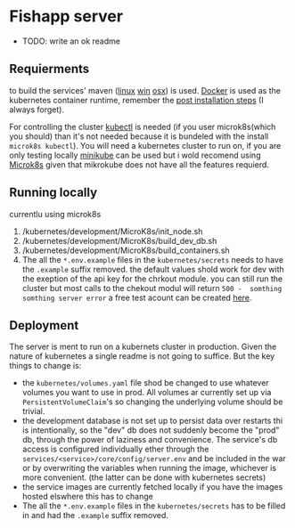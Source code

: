 # Fishapp server

- TODO: write an ok readme

## Requierments

to build the services'
maven ([linux](https://packages.debian.org/search?keywords=maven) [win](https://letmegooglethat.com/?q=How+to+install+maven+on+windows) [osx](https://formulae.brew.sh/formula/maven))
is used. [Docker](https://docs.docker.com/engine/install/) is used as the kubernetes container runtime, remember
the [post installation steps](https://docs.docker.com/engine/install/linux-postinstall/) (I always forget).

For controlling the cluster [kubectl](https://kubernetes.io/docs/tasks/tools/) is needed (if you user microk8s(which you should) than it's not needed because it is bundeled with the install ``microk8s kubectl``). 
You will need a kubernetes cluster to run on, if you are only testing locally [minikube](https://minikube.sigs.k8s.io/docs/start/) can be used but i wold recomend using [Microk8s](https://microk8s.io/) given that mikrokube does not have all the features requierd.

## Running locally

currentlu using microk8s

1. /kubernetes/development/MicroK8s/init_node.sh
1. /kubernetes/development/MicroK8s/build_dev_db.sh
1. /kubernetes/development/MicroK8s/build_containers.sh
1. The all the ``*.env.example`` files in the ``kubernetes/secrets`` needs to have the ``.example`` suffix removed. the default values shold work for dev with the exeption of the api key for the chrkout module. you can still run the cluster but most calls to the chekout modul will return ``500 -  somthing somthing server error`` a free test acount can be created [here](https://portal.dibspayment.eu/registration).

## Deployment

The server is ment to run on a kubernets cluster in production. Given the nature of kubernetes a single readme is not
going to suffice. But the key things to change is:

- the ```kubernetes/volumes.yaml``` file shod be changed to use whatever volumes you want to use in prod. All volumes ar
  currently set up via ``PersistentVolumeClaim``'s so changing the underlying volume should be trivial.
- the development database is not set up to persist data over restarts thi is intentionally, so the "dev" db does not
  suddenly become the "prod" db, through the power of laziness and convenience. The service's db access is configured
  individually ether through the ``services/<service>/core/config/server.env`` and be included in the war or by
  overwriting the variables when running the image, whichever is more convenient. (the latter can be done with
  kubernetes secrets)
- the service images are currently fetched locally if you have the images hosted elswhere this has to change
- The all the ``*.env.example`` files in the ``kubernetes/secrets`` has to be filled in and had the ``.example`` suffix removed. 
